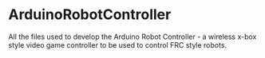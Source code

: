 # ArduinoRobotController
All the files used to develop the Arduino Robot Controller - a wireless x-box style video game controller to be used to control FRC style robots.
